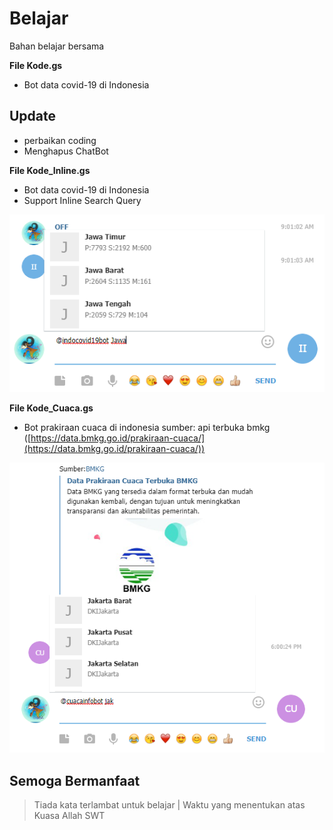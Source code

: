 # Belajar
Bahan belajar bersama

**File Kode.gs**
* Bot data covid-19 di Indonesia

## Update
* perbaikan coding
* Menghapus ChatBot

**File Kode_Inline.gs**
* Bot data covid-19 di Indonesia
* Support Inline Search Query

![Contoh Inline](/img/inline.png)

**File Kode_Cuaca.gs**
* Bot prakiraan cuaca di indonesia
sumber: api terbuka bmkg ([https://data.bmkg.go.id/prakiraan-cuaca/](https://data.bmkg.go.id/prakiraan-cuaca/))

![Contoh Bot Cuaca](/img/bmkg.png)

## Semoga Bermanfaat

>Tiada kata terlambat untuk belajar
> | Waktu yang menentukan atas Kuasa Allah SWT
